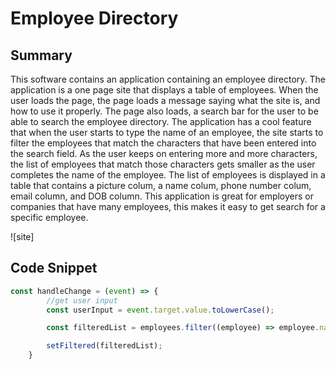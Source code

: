 # Employee Directory

## Summary 
This software contains an application containing an employee directory. The application is a one page site that displays a table of employees. When the user loads the page, the page loads a message saying what the site is, and how to use it properly. The page also loads, a search bar for the user to be able to search the employee directory. The application has a cool feature that when the user starts to type the name of an employee, the site starts to filter the employees that match the characters that have been entered into the search field. As the user keeps on entering more and more characters, the list of employees that match those characters gets smaller as the user completes the name of the employee. The list of employees is displayed in a table that contains a picture colum, a name colum, phone number colum, email column, and DOB column. This application is great for employers or companies that have many employees, this makes it easy to get search for a specific employee. 

![site]

## Code Snippet 


```javascript
const handleChange = (event) => {
        //get user input
        const userInput = event.target.value.toLowerCase();

        const filteredList = employees.filter((employee) => employee.name.first.toLowerCase().indexOf(userInput) > -1);

        setFiltered(filteredList);
    }
```